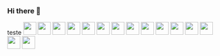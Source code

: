 ### Hi there 👋

<!--
**hatatori/hatatori** is a ✨ _special_ ✨ repository because its `README.md` (this file) appears on your GitHub profile.

Here are some ideas to get you started:

- 🔭 I’m currently working on ...
- 🌱 I’m currently learning ...
- 👯 I’m looking to collaborate on ...
- 🤔 I’m looking for help with ...
- 💬 Ask me about ...
- 📫 How to reach me: ...
- 😄 Pronouns: ...
- ⚡ Fun fact: ...
-->
teste
 <img height="30px" src="https://cdn.jsdelivr.net/gh/devicons/devicon/icons/react/react-original.svg" />
    <img height="30px" src="https://cdn.jsdelivr.net/gh/devicons/devicon/icons/arduino/arduino-original.svg" />
    <img height="30px" src="https://cdn.jsdelivr.net/gh/devicons/devicon/icons/bootstrap/bootstrap-original.svg" />
    <img height="30px" src="https://cdn.jsdelivr.net/gh/devicons/devicon/icons/javascript/javascript-original.svg" />
    <img height="30px" src="https://cdn.jsdelivr.net/gh/devicons/devicon/icons/css3/css3-original.svg" />
    <img height="30px" src="https://cdn.jsdelivr.net/gh/devicons/devicon/icons/html5/html5-original.svg" />
    <img height="30px" src="https://cdn.jsdelivr.net/gh/devicons/devicon/icons/tailwindcss/tailwindcss-original-wordmark.svg" />
    <img height="30px" src="https://cdn.jsdelivr.net/gh/devicons/devicon/icons/mysql/mysql-original.svg" />
    <img height="30px" src="https://cdn.jsdelivr.net/gh/devicons/devicon/icons/python/python-original.svg" />
    <img height="30px" src="https://cdn.jsdelivr.net/gh/devicons/devicon/icons/photoshop/photoshop-plain.svg" />
    <img height="30px" src="https://cdn.jsdelivr.net/gh/devicons/devicon/icons/sass/sass-original.svg" />
    <img height="30px" src="https://cdn.jsdelivr.net/gh/devicons/devicon/icons/php/php-original.svg" />
    <img height="30px" src="https://cdn.jsdelivr.net/gh/devicons/devicon/icons/vuejs/vuejs-original.svg" />
    <img height="30px" src="https://cdn.jsdelivr.net/gh/devicons/devicon/icons/laravel/laravel-plain.svg" />
    <img height="30px" src="https://cdn.jsdelivr.net/gh/devicons/devicon/icons/c/c-original.svg" />

